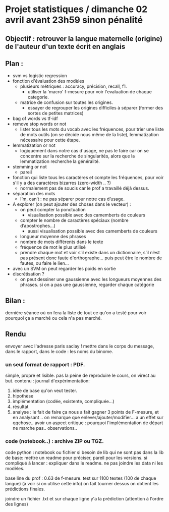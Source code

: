 # Projet statistiques / dimanche 02 avril avant 23h59 sinon pénalité
## Objectif : retrouver la langue maternelle (origine) de l'auteur d'un texte écrit en anglais
## Plan :
- svm vs logistic regression
- fonction d'évaluation des modèles
    - plusieurs métriques : accuracy, précision, recall, f1.
        - utiliser la 'macro' f-mesure pour voir l'evaluation de chaque categorie.
    - matrice de confusion sur toutes les origines.
        - essayer de regrouper les origines difficiles à séparer (former des sortes de petites matrices)
- bag of words vs tf-idf
- remove stop words or not
    - lister tous les mots du vocab avec les fréquences, pour trier une liste de mots outils (on se décide nous même de la liste), lemmatization nécessaire pour cette étape.
- lemmatization or not
    - logiquement dans notre cas d'usage, ne pas le faire car on se concentre sur la recherche de singularités, alors que la lemmatization recherche la généralité.
- stemming or not
    - pareil
- fonction qui liste tous les caractères et compte les fréquences, pour voir s'il y a des caractères bizarres (zero-width .. ?)
    - normalement pas de soucis car le prof a travaillé déjà dessus.
- séparation des mots
    - I’m, can’t : ne pas séparer pour notre cas d’usage.
- A explorer (on peut ajouter des choses dans le vecteur) :
    - on peut compter la ponctuation
        - visualisation possible avec des camemberts de couleurs
    - compter le nombre de caractères spéciaux (nombre d’apostrophes...)
        - aussi visualisation possible avec des camemberts de couleurs
    - longueur moyenne des phrases
    - nombre de mots différents dans le texte
    - fréquence de mot le plus utilisé
    - prendre chaque mot et voir s’il existe dans un dictionnaire, s’il n’est pas présent donc faute d'orthographe… puis peut être le nombre de fautes, ou faire le lien…
- avec un SVM on peut regarder les poids en sortie
- discrétisation ?
    - on peut dessiner une gaussienne avec les longueurs moyennes des phrases. si on a pas une gaussienne, regarder chaque catégorie
    
## Bilan :
dernière séance où on fera la liste de tout ce qu'on a testé pour voir pourquoi ça a marché ou cela n'a pas marché.

## Rendu
envoyer avec l'adresse paris saclay !
mettre dans le corps du message, dans le rapport, dans le code : les noms du binome.

### un seul format de rapport : PDF.
simple, propre et lisible.
pas la peine de reproduire le cours, on virect au but.
contenu : journal d'expérimentation:
1. idée de base qu'on veut tester.
2. hipothèse
3. implémentation (codée, existente, compliquée...)
4. résultat
5. analyse : le fait de faire ça nous a fait gagner 3 points de F-mesure, et en analysant .. on remarque que enlever/ajouter/modifier... a un effet sur qqchose..
avoir un aspect critique : pourquoi l'implémentation de départ ne marche pas.. observations..

### code (notebook..) : archive ZIP ou TGZ.
code python : notebook ou fichier
si besoin de lib qui ne sont pas dans la lib de base: mettre un readme pour préciser, pareil pour les versions.
si compliqué à lancer : expliquer dans le readme.
ne pas joindre les data ni les modèles.

base line du prof : 0.63 de f-mesure.
test sur 1100 textes (100 de chaque langue) (à voir  si on utilise cette info)
on fait tourner dessus on obtient les prédictions finales.

joindre un fichier .txt et sur chaque ligne y'a la prédiction (attention à l'ordre des lignes)
